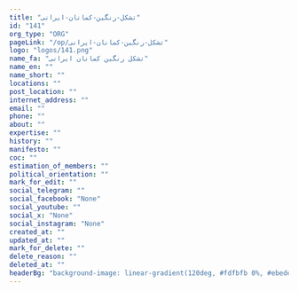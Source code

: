 ```yaml
---
title: "تشکل-رنگین-کمانان-ایرانی"
id: "141"
org_type: "ORG"
pageLink: "/op/تشکل-رنگین-کمانان-ایرانی"
logo: "logos/141.png"
name_fa: "تشکل رنگین کمانان ایرانی"
name_en: ""
name_short: ""
locations: ""
post_location: ""
internet_address: ""
email: ""
phone: ""
about: ""
expertise: ""
history: ""
manifesto: ""
coc: ""
estimation_of_members: ""
political_orientation: ""
mark_for_edit: ""
social_telegram: ""
social_facebook: "None"
social_youtube: ""
social_x: "None"
social_instagram: "None"
created_at: ""
updated_at: ""
mark_for_delete: ""
delete_reason: ""
deleted_at: ""
headerBg: "background-image: linear-gradient(120deg, #fdfbfb 0%, #ebedee 100%);"
---
```

